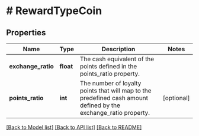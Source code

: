 # # RewardTypeCoin

## Properties

Name | Type | Description | Notes
------------ | ------------- | ------------- | -------------
**exchange_ratio** | **float** | The cash equivalent of the points defined in the points_ratio property. |
**points_ratio** | **int** | The number of loyalty points that will map to the predefined cash amount defined by the exchange_ratio property. | [optional]

[[Back to Model list]](../../README.md#models) [[Back to API list]](../../README.md#endpoints) [[Back to README]](../../README.md)
